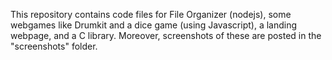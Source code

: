 This repository contains code files for File Organizer (nodejs), some webgames like Drumkit and a dice game (using Javascript), a landing webpage, and a C library. Moreover, screenshots of these are posted in the "screenshots" folder.
